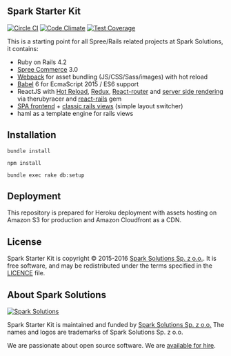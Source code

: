 ## Spark Starter Kit

[![Circle CI](https://circleci.com/gh/spark-solutions/spark-starter-kit.svg?style=svg)](https://circleci.com/gh/spark-solutions/spark-starter-kit) [![Code Climate](https://codeclimate.com/repos/567faf288109dc0e7000368c/badges/aaaf9d43a643ff68fddc/gpa.svg)](https://codeclimate.com/repos/567faf288109dc0e7000368c/feed) [![Test Coverage](https://codeclimate.com/repos/567faf288109dc0e7000368c/badges/aaaf9d43a643ff68fddc/coverage.svg)](https://codeclimate.com/repos/567faf288109dc0e7000368c/coverage)

This is a starting point for all Spree/Rails related projects at Spark Solutions, it contains:
 - Ruby on Rails 4.2
 - [Spree Commerce](https://github.com/spree/spree) 3.0
 - [Webpack](https://webpack.github.io/) for asset bundling (JS/CSS/Sass/images) with hot reload
 - [Babel](https://babeljs.io/) 6 for EcmaScript 2015 / ES6 support
 - ReactJS with [Hot Reload](https://github.com/gaearon/babel-plugin-react-transform), [Redux](https://github.com/rackt/redux), [React-router](https://github.com/rackt/react-router) and [server side rendering](https://github.com/reactjs/react-rails#server-rendering) via therubyracer and [react-rails](https://github.com/reactjs/react-rails) gem
 - [SPA frontend](client/js/ClientApp.js) + [classic rails views](app/views/layouts/application_classic.haml) (simple layout switcher)
 - haml as a template engine for rails views

## Installation

```
bundle install
```
```
npm install
```
```
bundle exec rake db:setup
```

## Deployment

This repository is prepared for Heroku deployment with assets hosting on Amazon S3 for production and Amazon Cloudfront as a CDN.

## License

Spark Starter Kit is copyright © 2015-2016
[Spark Solutions Sp. z o.o.][spark]. It is free software,
and may be redistributed under the terms specified in the
[LICENCE](LICENSE) file.

[LICENSE]: https://github.com/spark-solutions/spark-starter-kit/blob/master/LICENSE

## About Spark Solutions
[![Spark Solutions](http://sparksolutions.co/wp-content/uploads/2015/01/logo-ss-tr-221x100.png)][spark]

Spark Starter Kit is maintained and funded by [Spark Solutions Sp. z o.o.](http://sparksolutions.co?utm_source=github)
The names and logos are trademarks of Spark Solutions Sp. z o.o.

We are passionate about open source software.
We are [available for hire][spark].

[spark]:http://sparksolutions.co?utm_source=github
